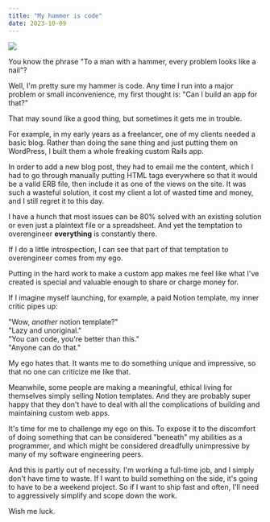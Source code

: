```yaml
---
title: "My hammer is code"
date: 2023-10-09
---
```


![](/images/hammer.jpg)

You know the phrase "To a man with a hammer, every problem looks like a nail"?

Well, I'm pretty sure my hammer is code. Any time I run into a major problem or small inconvenience, my first thought is: "Can I build an app for that?"

That may sound like a good thing, but sometimes it gets me in trouble.

For example, in my early years as a freelancer, one of my clients needed a basic blog. Rather than doing the sane thing and just putting them on WordPress, I built them a whole freaking custom Rails app.

In order to add a new blog post, they had to email me the content, which I had to go through manually putting HTML tags everywhere so that it would be a valid ERB file, then include it as one of the views on the site. It was such a wasteful solution, it cost my client a lot of wasted time and money, and I still regret it to this day.

I have a hunch that most issues can be 80% solved with an existing solution or even just a plaintext file or a spreadsheet. And yet the temptation to overengineer **everything** is constantly there.

If I do a little introspection, I can see that part of that temptation to overengineer comes from my ego. 

Putting in the hard work to make a custom app makes me feel like what I've created is special and valuable enough to share or charge money for.

If I imagine myself launching, for example, a paid Notion template, my inner critic pipes up:

"Wow, _another_ notion template?"  
"Lazy and unoriginal."  
"You can code, you're better than this."  
"Anyone can do that."  

My ego hates that. It wants me to do something unique and impressive, so that no one can criticize me like that.

Meanwhile, some people are making a meaningful, ethical living for themselves simply selling Notion templates. And they are probably super happy that they don't have to deal with all the complications of building and maintaining custom web apps. 

It's time for me to challenge my ego on this. To expose it to the discomfort of doing something that can be considered "beneath" my abilities as a programmer, and which might be considered dreadfully unimpressive by many of my software engineering peers.

And this is partly out of necessity. I'm working a full-time job, and I simply don't have time to waste. If I want to build something on the side, it's going to have to be a weekend project. So if I want to ship fast and often,  I'll need to aggressively simplify and scope down the work. 

Wish me luck.
